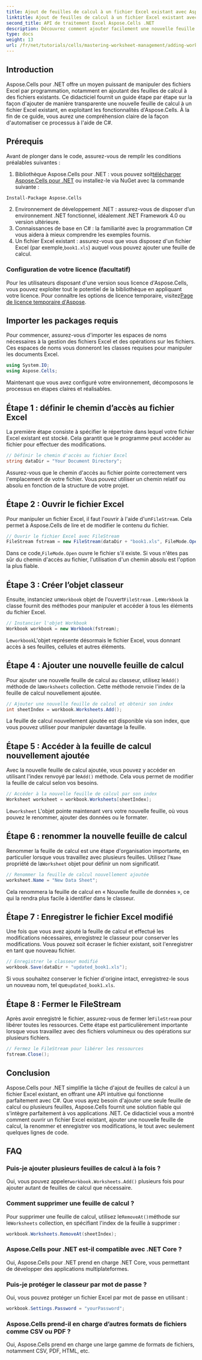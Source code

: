```yaml
---
title: Ajout de feuilles de calcul à un fichier Excel existant avec Aspose.Cells
linktitle: Ajout de feuilles de calcul à un fichier Excel existant avec Aspose.Cells
second_title: API de traitement Excel Aspose.Cells .NET
description: Découvrez comment ajouter facilement une nouvelle feuille de calcul à un fichier Excel existant dans .NET à l'aide d'Aspose.Cells. Ce guide étape par étape couvre tout, de la configuration de votre environnement à l'enregistrement du fichier Excel modifié.
type: docs
weight: 13
url: /fr/net/tutorials/cells/mastering-worksheet-management/adding-worksheets-to-existing-excel-file/
---
```

## Introduction

Aspose.Cells pour .NET offre un moyen puissant de manipuler des fichiers Excel par programmation, notamment en ajoutant des feuilles de calcul à des fichiers existants. Ce didacticiel fournit un guide étape par étape sur la façon d'ajouter de manière transparente une nouvelle feuille de calcul à un fichier Excel existant, en exploitant les fonctionnalités d'Aspose.Cells. À la fin de ce guide, vous aurez une compréhension claire de la façon d'automatiser ce processus à l'aide de C#.

## Prérequis

Avant de plonger dans le code, assurez-vous de remplir les conditions préalables suivantes :

1.  Bibliothèque Aspose.Cells pour .NET : vous pouvez soit[télécharger Aspose.Cells pour .NET](https://releases.aspose.com/cells/net/) ou installez-le via NuGet avec la commande suivante :
   ```bash
   Install-Package Aspose.Cells
   ```
2. Environnement de développement .NET : assurez-vous de disposer d’un environnement .NET fonctionnel, idéalement .NET Framework 4.0 ou version ultérieure.
3. Connaissances de base en C# : la familiarité avec la programmation C# vous aidera à mieux comprendre les exemples fournis.
4.  Un fichier Excel existant : assurez-vous que vous disposez d'un fichier Excel (par exemple,`book1.xls`) auquel vous pouvez ajouter une feuille de calcul.

### Configuration de votre licence (facultatif)

 Pour les utilisateurs disposant d'une version sous licence d'Aspose.Cells, vous pouvez exploiter tout le potentiel de la bibliothèque en appliquant votre licence. Pour connaître les options de licence temporaire, visitez[Page de licence temporaire d'Aspose](https://purchase.aspose.com/temporary-license/).

## Importer les packages requis

Pour commencer, assurez-vous d'importer les espaces de noms nécessaires à la gestion des fichiers Excel et des opérations sur les fichiers. Ces espaces de noms vous donneront les classes requises pour manipuler les documents Excel.

```csharp
using System.IO;
using Aspose.Cells;
```

Maintenant que vous avez configuré votre environnement, décomposons le processus en étapes claires et réalisables.

## Étape 1 : définir le chemin d’accès au fichier Excel

La première étape consiste à spécifier le répertoire dans lequel votre fichier Excel existant est stocké. Cela garantit que le programme peut accéder au fichier pour effectuer des modifications.

```csharp
// Définir le chemin d'accès au fichier Excel
string dataDir = "Your Document Directory";
```

Assurez-vous que le chemin d'accès au fichier pointe correctement vers l'emplacement de votre fichier. Vous pouvez utiliser un chemin relatif ou absolu en fonction de la structure de votre projet.

## Étape 2 : Ouvrir le fichier Excel

 Pour manipuler un fichier Excel, il faut l'ouvrir à l'aide d'un`FileStream`. Cela permet à Aspose.Cells de lire et de modifier le contenu du fichier.

```csharp
// Ouvrir le fichier Excel avec FileStream
FileStream fstream = new FileStream(dataDir + "book1.xls", FileMode.Open);
```

 Dans ce code,`FileMode.Open` ouvre le fichier s'il existe. Si vous n'êtes pas sûr du chemin d'accès au fichier, l'utilisation d'un chemin absolu est l'option la plus fiable.

## Étape 3 : Créer l’objet classeur

 Ensuite, instanciez un`Workbook` objet de l'ouvert`FileStream` . Le`Workbook` la classe fournit des méthodes pour manipuler et accéder à tous les éléments du fichier Excel.

```csharp
// Instancier l'objet Workbook
Workbook workbook = new Workbook(fstream);
```

 Le`workbook`L'objet représente désormais le fichier Excel, vous donnant accès à ses feuilles, cellules et autres éléments.

## Étape 4 : Ajouter une nouvelle feuille de calcul

 Pour ajouter une nouvelle feuille de calcul au classeur, utilisez le`Add()` méthode de la`Worksheets` collection. Cette méthode renvoie l'index de la feuille de calcul nouvellement ajoutée.

```csharp
// Ajouter une nouvelle feuille de calcul et obtenir son index
int sheetIndex = workbook.Worksheets.Add();
```

La feuille de calcul nouvellement ajoutée est disponible via son index, que vous pouvez utiliser pour manipuler davantage la feuille.

## Étape 5 : Accéder à la feuille de calcul nouvellement ajoutée

 Avec la nouvelle feuille de calcul ajoutée, vous pouvez y accéder en utilisant l'index renvoyé par le`Add()` méthode. Cela vous permet de modifier la feuille de calcul selon vos besoins.

```csharp
// Accéder à la nouvelle feuille de calcul par son index
Worksheet worksheet = workbook.Worksheets[sheetIndex];
```

 Le`worksheet` L'objet pointe maintenant vers votre nouvelle feuille, où vous pouvez le renommer, ajouter des données ou le formater.

## Étape 6 : renommer la nouvelle feuille de calcul

 Renommer la feuille de calcul est une étape d'organisation importante, en particulier lorsque vous travaillez avec plusieurs feuilles. Utilisez l'`Name` propriété de la`Worksheet` objet pour définir un nom significatif.

```csharp
// Renommer la feuille de calcul nouvellement ajoutée
worksheet.Name = "New Data Sheet";
```

Cela renommera la feuille de calcul en « Nouvelle feuille de données », ce qui la rendra plus facile à identifier dans le classeur.

## Étape 7 : Enregistrer le fichier Excel modifié

Une fois que vous avez ajouté la feuille de calcul et effectué les modifications nécessaires, enregistrez le classeur pour conserver les modifications. Vous pouvez soit écraser le fichier existant, soit l'enregistrer en tant que nouveau fichier.

```csharp
// Enregistrer le classeur modifié
workbook.Save(dataDir + "updated_book1.xls");
```

 Si vous souhaitez conserver le fichier d'origine intact, enregistrez-le sous un nouveau nom, tel que`updated_book1.xls`.

## Étape 8 : Fermer le FileStream

 Après avoir enregistré le fichier, assurez-vous de fermer le`FileStream` pour libérer toutes les ressources. Cette étape est particulièrement importante lorsque vous travaillez avec des fichiers volumineux ou des opérations sur plusieurs fichiers.

```csharp
// Fermez le FileStream pour libérer les ressources
fstream.Close();
```

## Conclusion

Aspose.Cells pour .NET simplifie la tâche d'ajout de feuilles de calcul à un fichier Excel existant, en offrant une API intuitive qui fonctionne parfaitement avec C#. Que vous ayez besoin d'ajouter une seule feuille de calcul ou plusieurs feuilles, Aspose.Cells fournit une solution fiable qui s'intègre parfaitement à vos applications .NET. Ce didacticiel vous a montré comment ouvrir un fichier Excel existant, ajouter une nouvelle feuille de calcul, la renommer et enregistrer vos modifications, le tout avec seulement quelques lignes de code.

## FAQ

### Puis-je ajouter plusieurs feuilles de calcul à la fois ?

 Oui, vous pouvez appeler`workbook.Worksheets.Add()` plusieurs fois pour ajouter autant de feuilles de calcul que nécessaire.

### Comment supprimer une feuille de calcul ?

 Pour supprimer une feuille de calcul, utilisez le`RemoveAt()`méthode sur le`Worksheets` collection, en spécifiant l'index de la feuille à supprimer :
```csharp
workbook.Worksheets.RemoveAt(sheetIndex);
```

### Aspose.Cells pour .NET est-il compatible avec .NET Core ?

Oui, Aspose.Cells pour .NET prend en charge .NET Core, vous permettant de développer des applications multiplateformes.

### Puis-je protéger le classeur par mot de passe ?

Oui, vous pouvez protéger un fichier Excel par mot de passe en utilisant :
```csharp
workbook.Settings.Password = "yourPassword";
```

### Aspose.Cells prend-il en charge d’autres formats de fichiers comme CSV ou PDF ?
Oui, Aspose.Cells prend en charge une large gamme de formats de fichiers, notamment CSV, PDF, HTML, etc.